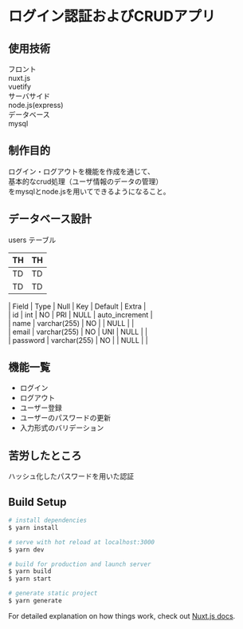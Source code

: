 # ログイン認証およびCRUDアプリ

## 使用技術
フロント  
nuxt.js  
vuetify  
サーバサイド  
node.js(express)  
データベース  
mysql  

## 制作目的
ログイン・ログアウトを機能を作成を通じて、  
基本的なcrud処理（ユーザ情報のデータの管理）  
をmysqlとnode.jsを用いてできるようになること。  

## データベース設計

users テーブル  

|  TH  |  TH  |
| ---- | ---- |
|  TD  |  TD  |
|  TD  |  TD  |

  
| Field    | Type         | Null | Key | Default | Extra          |    
| id       | int          | NO   | PRI | NULL    | auto_increment |  
| name     | varchar(255) | NO   |     | NULL    |                |  
| email    | varchar(255) | NO   | UNI | NULL    |                |  
| password | varchar(255) | NO   |     | NULL    |                |  
  
## 機能一覧
* ログイン  
* ログアウト  
* ユーザー登録  
* ユーザーのパスワードの更新  
* 入力形式のバリデーション  

## 苦労したところ
ハッシュ化したパスワードを用いた認証  

## Build Setup

```bash
# install dependencies
$ yarn install

# serve with hot reload at localhost:3000
$ yarn dev

# build for production and launch server
$ yarn build
$ yarn start

# generate static project
$ yarn generate
```

For detailed explanation on how things work, check out [Nuxt.js docs](https://nuxtjs.org).
